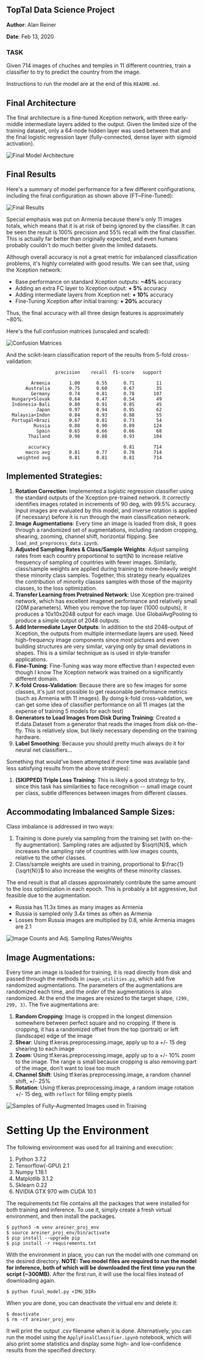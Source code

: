 ## TopTal Data Science Project
__Author__: Alan Reiner 

__Date__: Feb 13, 2020

### TASK

Given 714 images of chuches and temples in 11 different countries, train a classifier to try to predict the country from the image.

Instructions to run the model are at the end of this `README.md`.

## Final Architecture

The final architecture is a fine-tuned Xception network, with three early-middle intermediate layers added to the output.  Given the limited size of the training dataset, only a 64-node hidden layer was used between that and the final logistic regression layer (fully-connected, dense layer with sigmoid activation).

![Final Model Architecture](present_imgs/final_architecture_diagram.png)

## Final Results

Here's a summary of model performance for a few different configurations, including the final configuration as shown above (FT~Fine-Tuned):

![Final Results](present_imgs/results_table.png)

Special emphasis  was put on Armenia because there's only 11 images totals, which means that it is at risk of being ignored by the classifier.  It can be seen the result is 100% precision and 55% recall with the final classifier.  This is actually far better than originally expected, and even humans probably couldn't do much better given the limited datasets.

Although overall accuracy is not a great metric for imbalanced classification problems, it's highly correlated with good results.  We can see that, using the Xception network:

* Base performance on standard Xception outputs: **~45%** accuracy
* Adding an extra FC layer to Xception output:   **+ 5%** accuracy
* Adding intermediate layers from Xception net:  **+ 10%** accuracy
* Fine-Tuning Xception after initial training:   **+ 20%** accuracy 

Thus, the final accuracy with all three design features is approximately ~80%.

Here's the full confusion matrices (unscaled and scaled):

![Confusion Matrices](present_imgs/fine_tuned_confusion_matrices.png)

And the scikit-learn classification report of the results from 5-fold cross-validation:

```
                  precision    recall  f1-score   support
  
         Armenia       1.00      0.55      0.71        11
       Australia       0.75      0.60      0.67        35
         Germany       0.74      0.81      0.78       107
  Hungary+Slovak       0.64      0.47      0.54        49
  Indonesia-Bali       0.80      0.91      0.85        45
           Japan       0.97      0.94      0.95        62
  Malaysia+Indon       0.84      0.93      0.88        55
  Portugal+Brazi       0.67      0.81      0.73        54
          Russia       0.88      0.90      0.89       124
           Spain       0.65      0.66      0.66        68
        Thailand       0.98      0.88      0.93       104
  
        accuracy                           0.81       714
       macro avg       0.81      0.77      0.78       714
    weighted avg       0.81      0.81      0.81       714
```

## __Implemented Strategies__:

1. __Rotation Correction__:  Implemented a logistic regression classifier using the standard outputs of the Xception pre-trained network.  It correctly identifies images rotated in increments of 90 deg, with 99.5% accuracy.  Input images are evaluated by this model, and inverse rotation is applied (if necessary) before it is run through the main classification network.
2. __Image Augmentations__:  Every time an image is loaded from disk, it goes through a randomized set of augmentations, including random cropping, shearing, zooming, channel shift, horizontal flipping.  See `load_and_preprocess_data.ipynb`.
3. __Adjusted Sampling Rates & Class/Sample Weights__: Adjust sampling rates from each country proportional to sqrt(N) to increase relative frequency of sampling of countries with fewer images.  Similarly, class/sample weights are applied during training to more-heavily weight these minority class samples.  Together, this strategy nearly equalizes the contribution of minority classes samples with those of the majority classes, to the loss optimization.
5. __Transfer Learning from Pretrained Network__:  Use Xception pre-trained network, which has excellent imagenet performance and relatively small (20M parameters).  When you remove the top layer (1000 outputs), it produces a 10x10x2048 output for each image.  Use GlobalAvgPooling to produce a simple output of 2048 outputs.
6. __Add Intermediate Layer Outputs__:  In addition to the std 2048-output of Xception, the outputs from multiple intermediate layers are used.  Need high-frequency image components since most pictures and even building structures are very similar, varying only by small deviations in shapes.  This is a similar technique as is used in style-transfer applications.
8. __Fine-Tuning__:  Fine-Tuning was way more effective than I expected even though I know The Xception network was trained on a significantly different domain. 
7. __K-fold Cross-Validation__: Because there are so few images for some classes, it's just not possible to get reasonable performance metrics (such as Armenia with 11 images).  By doing k-fold cross-validation, we can get some idea of classifier performance on all 11 images (at the expense of training 5 models for each test)
1. __Generators to Load Images from Disk During Training__: Created a tf.data.Dataset from a generator that reads the images from disk on-the-fly.  This is relatively slow, but likely necessary depending on the training hardware.
8. __Label Smoothing__: Because you should pretty much always do it for neural net classifiers...

Something that would've been attempted if more time was available (and less satisfying results from the above strategies):

1. __(SKIPPED) Triple Loss Training__: This is likely a good strategy to try, since this task has similarities to face recognition -- small image count per class, subtle differences between images from different classes.

## __Accommodating Imbalanced Sample Sizes__:

Class imbalance is addressed in two ways:

1. Training is done purely via sampling from the training set (with on-the-fly augmentation).  Sampling rates are adjusted by $\sqrt{N}$, which increases the sampling rate of countries with low images counts, relative to the other classes. 
2. Class/sample weights are used in training, proportional to $\frac{1}{\sqrt{N}}$ to also increase the weights of these minority classes.

The end result is that all classes approximately contribute the same amount to the loss optimization in each epoch.  This is probably a bit aggressive, but feasible due to the augmentation.

* Russia has 11.3x times as many images as Armenia
* Russia is sampled only 3.4x times as often as Armenia 
* Losses from Russia images are multiplied by 0.8, while Armenia images are 2.1

![Image Counts and Adj. Sampling Rates/Weights](present_imgs/img_counts_probs_wgts.png)

## __Image Augmentations__:

Every time an image is loaded for training, it is read directly from disk and passed through the methods in `image_utilities.py`, which add five randomized augmentations.  The parameters of the augmentations are randomized each time, and the *order* of the augmentations is also randomized.  At the end the images are resized to the target shape, `(299, 299, 3)`.  The five augmentations are:
1. __Random Cropping__:  Image is cropped in the longest dimension somewhere between perfect square and no cropping.  If there is cropping, it has a randomized offset from the top (portrait) or left (landscape) edge of the image
2. __Shear__:  Using tf.keras.preprocessing.image, apply up to a +/- 15 deg shearing to each image
3. __Zoom__:  Using tf.keras.preprocessing.image, apply up to a +/- 10% zoom to the image.  The range is small because cropping is also removing part of the image, don't want to lose too much
4. __Channel Shift__:  Using tf.keras.preprocessing.image, a random channel shift, +/- 25%
5. __Rotation__:  Using tf.keras.preprocessing.image, a random image rotation +/- 15 deg, with `reflect` for filling empty pixels


![Samples of Fully-Augmented Images used in Training](present_imgs/img_augmentations_example.png)



# Setting Up the Environment

The following environment was used for all training and execution:

1. Python 3.7.2
2. Tensorflow(-GPU) 2.1
3. Numpy 1.18.1
3. Matplotlib 3.1.2
4. Sklearn 0.22
5. NVIDIA GTX 970 with CUDA 10.1

The requirements.txt file contains all the packages that were installed for both training and inference.  To use it, simply create a fresh virtual environment, and then install the packages.

```
$ python3 -m venv areiner_proj_env
$ source areiner_proj_env/bin/activate
$ pip install --upgrade pip
$ pip install -r requirements.txt
```

With the environment in place, you can run the model with one command on the desired directory.  **NOTE: Two model files are required to run the model for inference, both of which will be downloaded the first time you run the script (~300MB).** After the first run, it will use the local files instead of downloading again.

```
$ python final_model.py <IMG_DIR>
```

When you are done, you can deactivate the virtual env and delete it:

```
$ deactivate
$ rm -rf areiner_proj_env
```

It will print the output .csv filename when it is done.  Alternatively, you can run the model using the `ApplyFinalClassifier.ipynb` notebook, which will also print some statistics and display some high- and low-confidence results from the specified directory.











